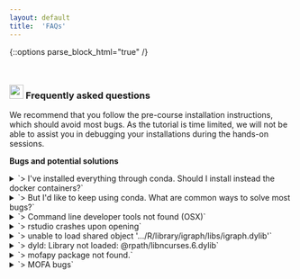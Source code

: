 ```yaml
---
layout: default
title:  'FAQs'
---
```

{::options parse_block_html="true" /}

<style>
h1, .h1, h2, .h2, h3, .h3, h4, .h4 { margin-top: 50px }
p.caption {font-size: 0.9em;font-style: italic;color: grey;margin-right: 10%;margin-left: 10%;text-align: justify}
</style>

### <img border="0" src="https://www.svgrepo.com/show/7421/computer.svg" width="25" height="25"> Frequently asked questions

We recommend that you follow the pre-course installation instructions, which should avoid most bugs. As the tutorial is time limited, we will not be able to assist you in debugging your installations during the hands-on sessions.

**Bugs and potential solutions**

<details>
  <summary markdown="span">`> I've installed everything through conda. Should I install instead the docker containers?`</summary>

  Yes, this is strongly recommended as it will avoid many bugs.
</details>

<details>
  <summary markdown="span">`> But I'd like to keep using conda. What are common ways to solve most bugs?`</summary>

Here are some helpful tips that may assist in solving installation problems or package-related bugs:  
- deactivate the environment if applicable;  
- clean cache with `conda clean -a -y`;  
- re-install the specific environment;  
- if the problem persists, consider installing the problematic package reported in the bug from terminal with `mamba install -c conda-forge [package name] --force-reinstall`. If you get an error `Problem: nothing provides requested [package name` please search for it [in anaconda cloud](https://anaconda.org/) and change the channel accordingly (e.g. one of `-c [bioconda | r | rdonnelly ]`);
- if the problem still persists, consider installing it manually within R from CRAN or bioconductor. You'll find all packages used at the end of each notebook and html file.
</details>

<details>
  <summary markdown="span">`> Command line developer tools not found (OSX)`</summary>

  If you don't yet have Mac OSX command line developer tools, please install it using:

  ```
  xcode-select --install
  ```
</details>


<details>  
  <summary markdown="span">`> rstudio crashes upon opening`</summary>  

  In terminal try to open R by typing: `r`. Examine the returned error.  
</details>

<details>
  <summary markdown="span">`> unable to load shared object '.../R/library/igraph/libs/igraph.dylib'`</summary>  

  In terminal, run  

  ```
  mamba install -c conda-forge igraph --force-reinstall
  ```
</details>

<details>
  <summary markdown="span">`> dyld: Library not loaded: @rpath/libncurses.6.dylib`</summary>  

  In terminal run  

  ```
  mamba install conda-forge::ncurses
  ```
</details>

<details>
  <summary markdown="span">`> mofapy package not found.`</summary>  

  Please install it from R with  

  ```
  library(reticulate)
  use_condaenv(condaenv='ismb_dr_ui_na')
  ```
</details>  

<details>
  <summary markdown="span">`> MOFA bugs`</summary>  

  Refer to [the MOFA repository](https://github.com/bioFAM/MOFA).  
</details>